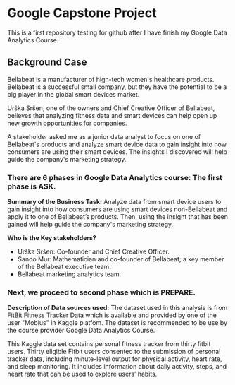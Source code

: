 # Google Capstone Project
This is a first repository testing for github after I have finish my Google Data Analytics Course.
## Background Case
Bellabeat is a manufacturer of high-tech women's healthcare products. Bellabeat is a successful small company, but they have the potential to be a big player in the global smart devices market.

Urška Sršen, one of the owners and Chief Creative Officer of Bellabeat, believes that analyzing fitness data and smart devices can help open up new growth opportunities for companies.

A stakeholder asked me as a junior data analyst to focus on one of Bellabeat's products and analyze smart device data to gain insight into how consumers are using their smart devices. The insights I discovered will help guide the company's marketing strategy.

### There are 6 phases in Google Data Analytics course: The first phase is ASK.
**Summary of the Business Task:**  Analyze data from smart device users to gain insight into how consumers are using smart devices non-Bellabeat and apply it to one of Bellabeat’s products. Then, using the insight that has been gained will help guide the company's marketing strategy.

**Who is the Key stakeholders?** 
- Urška Sršen: Co-founder and Chief Creative Officer.
- Sando Mur: Mathematician and co-founder of Bellabeat; a key member of the Bellabeat executive team.
- Bellabeat marketing analytics team.

### Next, we proceed to second phase which is PREPARE.
**Description of Data sources used:** 
The dataset used in this analysis is from FitBit Fitness Tracker Data which is available and provided by one of the user "Mobius" in Kaggle platfom.
The dataset is recommended to be use by the course provider Google Data Analytics Course.

This Kaggle data set contains personal fitness tracker from thirty fitbit users. Thirty eligible Fitbit users consented to the submission of personal tracker data, including minute-level output for physical activity, heart rate, and sleep monitoring. It includes information about daily activity, steps, and heart rate that can be used to explore users’ habits.

